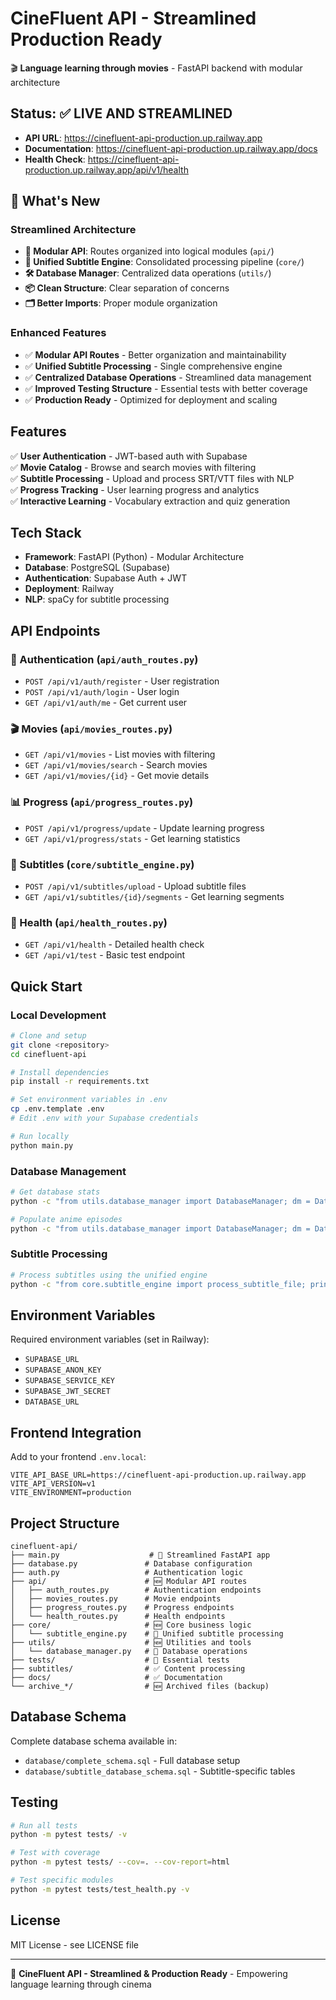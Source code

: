 # CineFluent API - Streamlined Production Ready

🎬 **Language learning through movies** - FastAPI backend with modular architecture

## Status: ✅ LIVE AND STREAMLINED

- **API URL**: https://cinefluent-api-production.up.railway.app
- **Documentation**: https://cinefluent-api-production.up.railway.app/docs
- **Health Check**: https://cinefluent-api-production.up.railway.app/api/v1/health

## 🚀 What's New

### **Streamlined Architecture**
- **🧩 Modular API**: Routes organized into logical modules (`api/`)
- **🔗 Unified Subtitle Engine**: Consolidated processing pipeline (`core/`)
- **🛠️ Database Manager**: Centralized data operations (`utils/`)
- **📦 Clean Structure**: Clear separation of concerns
- **🗂️ Better Imports**: Proper module organization

### **Enhanced Features**
- ✅ **Modular API Routes** - Better organization and maintainability
- ✅ **Unified Subtitle Processing** - Single comprehensive engine
- ✅ **Centralized Database Operations** - Streamlined data management
- ✅ **Improved Testing Structure** - Essential tests with better coverage
- ✅ **Production Ready** - Optimized for deployment and scaling

## Features

✅ **User Authentication** - JWT-based auth with Supabase  
✅ **Movie Catalog** - Browse and search movies with filtering  
✅ **Subtitle Processing** - Upload and process SRT/VTT files with NLP  
✅ **Progress Tracking** - User learning progress and analytics  
✅ **Interactive Learning** - Vocabulary extraction and quiz generation  

## Tech Stack

- **Framework**: FastAPI (Python) - Modular Architecture
- **Database**: PostgreSQL (Supabase)
- **Authentication**: Supabase Auth + JWT
- **Deployment**: Railway
- **NLP**: spaCy for subtitle processing

## API Endpoints

### 🔐 Authentication (`api/auth_routes.py`)
- `POST /api/v1/auth/register` - User registration
- `POST /api/v1/auth/login` - User login
- `GET /api/v1/auth/me` - Get current user

### 🎬 Movies (`api/movies_routes.py`)
- `GET /api/v1/movies` - List movies with filtering
- `GET /api/v1/movies/search` - Search movies
- `GET /api/v1/movies/{id}` - Get movie details

### 📊 Progress (`api/progress_routes.py`)
- `POST /api/v1/progress/update` - Update learning progress
- `GET /api/v1/progress/stats` - Get learning statistics

### 📝 Subtitles (`core/subtitle_engine.py`)
- `POST /api/v1/subtitles/upload` - Upload subtitle files
- `GET /api/v1/subtitles/{id}/segments` - Get learning segments

### 🏥 Health (`api/health_routes.py`)
- `GET /api/v1/health` - Detailed health check
- `GET /api/v1/test` - Basic test endpoint

## Quick Start

### **Local Development**
```bash
# Clone and setup
git clone <repository>
cd cinefluent-api

# Install dependencies
pip install -r requirements.txt

# Set environment variables in .env
cp .env.template .env
# Edit .env with your Supabase credentials

# Run locally
python main.py
```

### **Database Management**
```bash
# Get database stats
python -c "from utils.database_manager import DatabaseManager; dm = DatabaseManager(); print(dm.get_database_stats())"

# Populate anime episodes
python -c "from utils.database_manager import DatabaseManager; dm = DatabaseManager(); print(dm.populate_anime_episodes(1))"
```

### **Subtitle Processing**
```bash
# Process subtitles using the unified engine
python -c "from core.subtitle_engine import process_subtitle_file; print('Ready to process subtitles')"
```

## Environment Variables

Required environment variables (set in Railway):
- `SUPABASE_URL`
- `SUPABASE_ANON_KEY` 
- `SUPABASE_SERVICE_KEY`
- `SUPABASE_JWT_SECRET`
- `DATABASE_URL`

## Frontend Integration

Add to your frontend `.env.local`:
```env
VITE_API_BASE_URL=https://cinefluent-api-production.up.railway.app
VITE_API_VERSION=v1
VITE_ENVIRONMENT=production
```

## Project Structure

```
cinefluent-api/
├── main.py                    # 🔄 Streamlined FastAPI app
├── database.py               # Database configuration
├── auth.py                   # Authentication logic
├── api/                      # 🆕 Modular API routes
│   ├── auth_routes.py        # Authentication endpoints
│   ├── movies_routes.py      # Movie endpoints
│   ├── progress_routes.py    # Progress endpoints
│   └── health_routes.py      # Health endpoints
├── core/                     # 🆕 Core business logic
│   └── subtitle_engine.py    # 🔄 Unified subtitle processing
├── utils/                    # 🆕 Utilities and tools
│   └── database_manager.py   # 🔄 Database operations
├── tests/                    # 🔄 Essential tests
├── subtitles/                # ✅ Content processing
├── docs/                     # ✅ Documentation
└── archive_*/                # 🆕 Archived files (backup)
```

## Database Schema

Complete database schema available in:
- `database/complete_schema.sql` - Full database setup
- `database/subtitle_database_schema.sql` - Subtitle-specific tables

## Testing

```bash
# Run all tests
python -m pytest tests/ -v

# Test with coverage
python -m pytest tests/ --cov=. --cov-report=html

# Test specific modules
python -m pytest tests/test_health.py -v
```

## License

MIT License - see LICENSE file

---

🚀 **CineFluent API - Streamlined & Production Ready** - Empowering language learning through cinema
